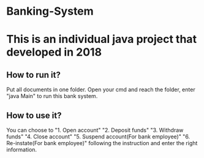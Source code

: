 # Banking-System
This is an individual java project that developed in 2018
=============================

How to run it? 
-------------------

Put all documents in one folder. Open your cmd and reach the folder, enter "java Main" to run this bank system.

How to use it?
-------------------

You can choose to "1. Open account"
		  "2. Deposit funds"
		  "3. Withdraw funds"
		  "4. Close account"
		  "5. Suspend account(For bank employee)"
		  "6. Re-instate(For bank employee)"
following the instruction and enter the right information.
